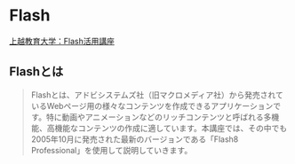 # Flash

[上越教育大学：Flash活用講座](http://juen-cs.dl.juen.ac.jp/html/flash/)

## Flashとは

>Flashとは、アドビシステムズ社（旧マクロメディア社）から発売されているWebページ用の様々なコンテンツを作成できるアプリケーションです。特に動画やアニメーションなどのリッチコンテンツと呼ばれる多機能、高機能なコンテンツの作成に適しています。本講座では、その中でも2005年10月に発売された最新のバージョンである「Flash8 Professional」を使用して説明していきます。
